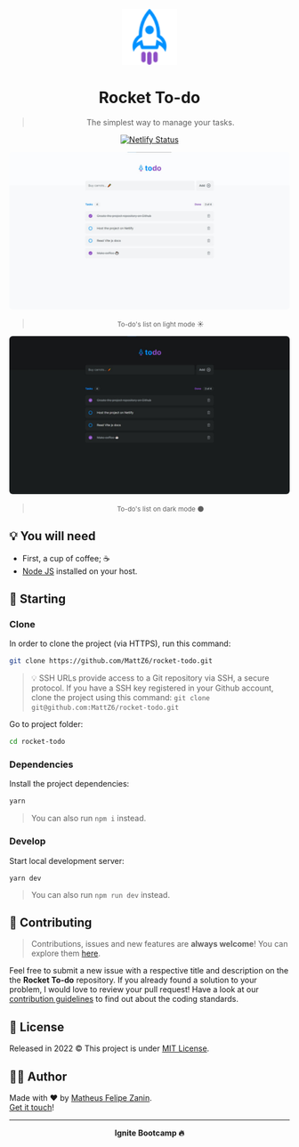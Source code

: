 <div align="center">
  <img src="src/assets/logo.svg" alt="Rocket To-do logo" width="100px" />

  <h1>
    Rocket To-do
  </h1>

  > The simplest way to manage your tasks.

  [![Netlify Status](https://api.netlify.com/api/v1/badges/ae0ccfdc-c64f-444e-848a-a9fb25d39e72/deploy-status)](https://app.netlify.com/sites/rocket-todo/deploys)
</div>

<div align="center">
  <img style="border-radius: 6px;" src=".github/imgs/light.jpg" alt="☀ Rocket To-do" title="☀ Rocket To-do" />

  > <small>To-do's list on light mode ☀</small>
</div>

<div align="center">
  <img style="border-radius: 6px;" src=".github/imgs/dark.jpg" alt="Rocket To-do (🌙 dark mode)" title="Rocket To-do (🌙 dark mode)" />

  > <small>To-do's list on dark mode 🌑</small>
</div>

## 💡 You will need

- First, a cup of coffee; ☕
- [Node JS](https://nodejs.org) installed on your host.

## 🎉 Starting

### Clone

In order to clone the project (via HTTPS), run this command:

```bash
git clone https://github.com/MattZ6/rocket-todo.git
```

> 💡 SSH URLs provide access to a Git repository via SSH, a secure protocol. If you have a SSH key registered in your Github account, clone the project using this command: `git clone git@github.com:MattZ6/rocket-todo.git`


Go to project folder:

```bash
cd rocket-todo
```

### Dependencies

Install the project dependencies:

```bash
yarn
```
> You can also run `npm i` instead.

### Develop

Start local development server:

```
yarn dev
```
> You can also run `npm run dev` instead.

## 🤝 Contributing

> Contributions, issues and new features are **always welcome**! You can explore them [here](https://github.com/MattZ6/rocket-todo/issues).

Feel free to submit a new issue with a respective title and description on the the **Rocket To-do** repository. If you already found a solution to your problem, I would love to review your pull request! Have a look at our [contribution guidelines](.github/CONTRIBUTING.md) to find out about the coding standards.


## 📜 License

Released in 2022 © This project is under [MIT License](LICENSE.md).

## 👨‍🎤 Author

Made with ❤ by [Matheus Felipe Zanin](https://github.com/MattZ6).<br/>
[Get it touch](https://www.linkedin.com/in/mattz6)!
___

<div align="center">
  <strong>Ignite Bootcamp 🔥</strong>
</div>
